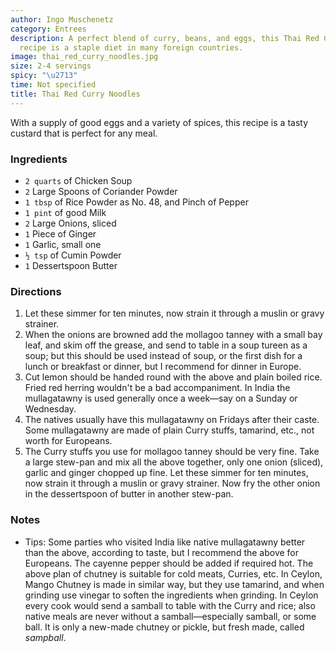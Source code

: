 ```yaml
---
author: Ingo Muschenetz
category: Entrees
description: A perfect blend of curry, beans, and eggs, this Thai Red Curry Noodles
  recipe is a staple diet in many foreign countries.
image: thai_red_curry_noodles.jpg
size: 2-4 servings
spicy: "\u2713"
time: Not specified
title: Thai Red Curry Noodles
---
```


With a supply of good eggs and a variety of spices, this recipe is a tasty custard that is perfect for any meal.

### Ingredients

* `2 quarts` of Chicken Soup
* `2` Large Spoons of Coriander Powder
* `1 tbsp` of Rice Powder as No. 48, and Pinch of Pepper
* `1 pint` of good Milk
* `2` Large Onions, sliced
* `1` Piece of Ginger
* `1` Garlic, small one
* `½ tsp` of Cumin Powder
* `1` Dessertspoon Butter

### Directions

1. Let these simmer for ten minutes, now strain it through a muslin or gravy strainer.
2. When the onions are browned add the mollagoo tanney with a small bay leaf, and skim off the grease, and send to table in a soup tureen as a soup; but this should be used instead of soup, or the first dish for a lunch or breakfast or dinner, but I recommend for dinner in Europe.
3. Cut lemon should be handed round with the above and plain boiled rice. Fried red herring wouldn't be a bad accompaniment. In India the mullagatawny is used generally once a week—say on a Sunday or Wednesday.
4. The natives usually have this mullagatawny on Fridays after their caste. Some mullagatawny are made of plain Curry stuffs, tamarind, etc., not worth for Europeans.
5. The Curry stuffs you use for mollagoo tanney should be very fine. Take a large stew-pan and mix all the above together, only one onion (sliced), garlic and ginger chopped up fine. Let these simmer for ten minutes, now strain it through a muslin or gravy strainer. Now fry the other onion in the dessertspoon of butter in another stew-pan.

### Notes

- Tips: Some parties who visited India like native mullagatawny better than the above, according to taste, but I recommend the above for Europeans. The cayenne pepper should be added if required hot. The above plan of chutney is suitable for cold meats, Curries, etc. In Ceylon, Mango Chutney is made in similar way, but they use tamarind, and when grinding use vinegar to soften the ingredients when grinding. In Ceylon every cook would send a samball to table with the Curry and rice; also native meals are never without a samball—especially samball, or some ball. It is only a new-made chutney or pickle, but fresh made, called _sampball_.